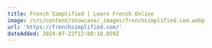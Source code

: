 ```yaml
---
title: French Simplified | Learn French Online
image: /src/content/showcase/_images/frenchsimplified.com.webp
url: 'https://frenchsimplified.com/'
dateAdded: 2024-07-22T12:08:10.059Z
---
```


